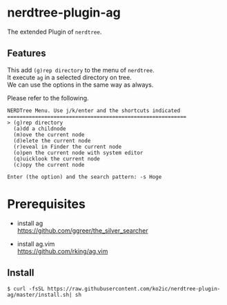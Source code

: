 # nerdtree-plugin-ag

The extended Plugin of ```nerdtree```.   

## Features
This add ```(g)rep directory``` to the menu of ```nerdtree```.   
It execute ```ag``` in a selected directory on tree.   
We can use the options in the same way as always.

Please refer to the following.

```
NERDTree Menu. Use j/k/enter and the shortcuts indicated
==========================================================
> (g)rep directory
  (a)dd a childnode
  (m)ove the current node
  (d)elete the current node
  (r)eveal in Finder the current node
  (o)pen the current node with system editor
  (q)uicklook the current node
  (c)opy the current node

Enter (the option) and the search pattern: -s Hoge
```

# Prerequisites

* install ag   
https://github.com/ggreer/the_silver_searcher

* install ag.vim   
https://github.com/rking/ag.vim

## Install

```
$ curl -fsSL https://raw.githubusercontent.com/ko2ic/nerdtree-plugin-ag/master/install.sh| sh
```
